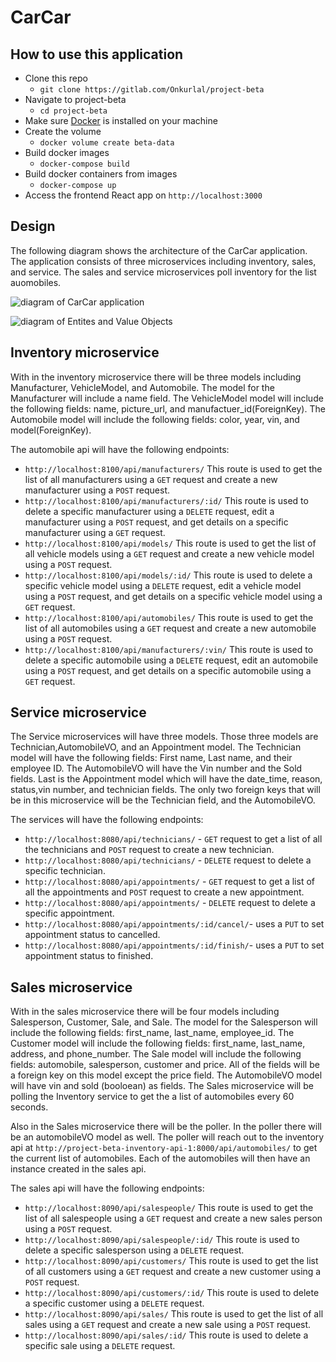 # CarCar

## How to use this application

- Clone this repo
  - `git clone https://gitlab.com/Onkurlal/project-beta`
- Navigate to project-beta
  - `cd project-beta`
- Make sure [Docker](https://www.docker.com/get-started/) is installed on your machine
- Create the volume
  - `docker volume create beta-data`
- Build docker images
  - `docker-compose build`
- Build docker containers from images
  - `docker-compose up`
- Access the frontend React app on `http://localhost:3000`

## Design

The following diagram shows the architecture of the CarCar application. The application consists of three microservices including inventory, sales, and service. The sales and service microservices poll inventory for the list auomobiles.

![diagram of CarCar application](Beta_Diagram.png)

![diagram of Entites and Value Objects](entities_value_objects.png)

## Inventory microservice

With in the inventory microservice there will be three models including Manufacturer, VehicleModel, and Automobile. The model for the Manufacturer will include a name field. The VehicleModel model will include the following fields: name, picture_url, and manufactuer_id(ForeignKey). The Automobile model will include the following fields: color, year, vin, and model(ForeignKey).

The automobile api will have the following endpoints:

- `http://localhost:8100/api/manufacturers/` This route is used to get the list of all manufacturers using a `GET` request and create a new manufacturer using a `POST` request.
- `http://localhost:8100/api/manufacturers/:id/` This route is used to delete a specific manufacturer using a `DELETE` request, edit a manufacturer using a `POST` request, and get details on a specific manufacturer using a `GET` request.
- `http://localhost:8100/api/models/` This route is used to get the list of all vehicle models using a `GET` request and create a new vehicle model using a `POST` request.
- `http://localhost:8100/api/models/:id/` This route is used to delete a specific vehicle model using a `DELETE` request, edit a vehicle model using a `POST` request, and get details on a specific vehicle model using a `GET` request.
- `http://localhost:8100/api/automobiles/` This route is used to get the list of all automobiles using a `GET` request and create a new automobile using a `POST` request.
- `http://localhost:8100/api/manufacturers/:vin/` This route is used to delete a specific automobile using a `DELETE` request, edit an automobile using a `POST` request, and get details on a specific automobile using a `GET` request.

## Service microservice

The Service microservices will have three models. Those three models are Technician,AutomobileVO, and an Appointment model. The Technician model will have the following fields: First name, Last name, and their employee ID. The AutomobileVO will have the Vin number and the Sold fields. Last is the Appointment model which will have the date_time, reason, status,vin number, and technician fields. The only two foreign keys that will be in this microservice will be the Technician field, and the AutomobileVO.

The services will have the following endpoints:

- `http://localhost:8080/api/technicians/` - `GET` request to get a list of all the technicians and `POST` request to create a new technician.
- `http://localhost:8080/api/technicians/` - `DELETE` request to delete a specific technician.
- `http://localhost:8080/api/appointments/` - `GET` request to get a list of all the appointments and `POST` request to create a new appointment.
- `http://localhost:8080/api/appointments/` - `DELETE` request to delete a specific appointment.
- `http://localhost:8080/api/appointments/:id/cancel/`- uses a `PUT` to set appointment status to cancelled.
- `http://localhost:8080/api/appointments/:id/finish/`- uses a `PUT` to set appointment status to finished.

## Sales microservice

With in the sales microservice there will be four models including Salesperson, Customer, Sale, and Sale. The model for the Salesperson will include the following fields: first_name, last_name, employee_id. The Customer model will include the following fields: first_name, last_name, address, and phone_number. The Sale model will include the following fields: automobile, salesperson, customer and price. All of the fields will be a foreign key on this model except the price field. The AutomobileVO model will have vin and sold (booloean) as fields. The Sales microservice will be polling the Inventory service to get the a list of automobiles every 60 seconds.

Also in the Sales microservice there will be the poller. In the poller there will be an automobileVO model as well. The poller will reach out to the inventory api at `http://project-beta-inventory-api-1:8000/api/automobiles/` to get the current list of automobiles. Each of the automobiles will then have an instance created in the sales api.

The sales api will have the following endpoints:

- `http://localhost:8090/api/salespeople/` This route is used to get the list of all salespeople using a `GET` request and create a new sales person using a `POST` request.
- `http://localhost:8090/api/salespeople/:id/` This route is used to delete a specific salesperson using a `DELETE` request.
- `http://localhost:8090/api/customers/` This route is used to get the list of all customers using a `GET` request and create a new customer using a `POST` request.
- `http://localhost:8090/api/customers/:id/` This route is used to delete a specific customer using a `DELETE` request.
- `http://localhost:8090/api/sales/` This route is used to get the list of all sales using a `GET` request and create a new sale using a `POST` request.
- `http://localhost:8090/api/sales/:id/` This route is used to delete a specific sale using a `DELETE` request.
